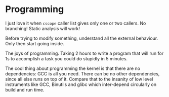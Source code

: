 # Programming

I just love it when `cscope` caller list gives only one or two callers. No branching! Static analysis will work!

Before trying to modify something, understand all the external behaviour. Only then start going inside.

The joys of programming. Taking 2 hours to write a program that will run for 1s to accomplish a task you could do stupidly in 5 minutes.

The cool thing about programming the kernel is that there are no dependencies: GCC is all you need. There can be no other dependencies, since all else runs on top of it. Compare that to the insanity of low level instruments like GCC, Binutils and glibc which inter-depend circularly on build and run time.
